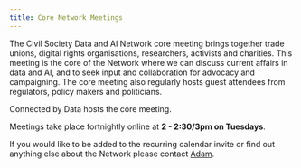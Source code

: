 ```yaml
---
title: Core Network Meetings
---
```

The Civil Society Data and AI Network core meeting brings together trade unions, digital rights organisations, researchers, activists and charities. This meeting is the core of the Network where we can discuss current affairs in data and AI, and to seek input and collaboration for advocacy and campaigning. The core meeting also regularly hosts guest attendees from regulators, policy makers and politicians.

Connected by Data hosts the core meeting.

Meetings take place fortnightly online at **2 - 2:30/3pm on Tuesdays**.

If you would like to be added to the recurring calendar invite or find out anything else about the Network please contact [Adam](mailto:adam@connectedbydata.org).
